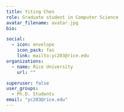 ```yaml
---
title: Yiting Chen
role: Graduate student in Computer Science
avatar_filename: avatar.jpg
bio: 

social:
  - icon: envelope
    icon_pack: fas
    link: mailto:yc203@rice.edu
organizations:
  - name: Rice University
    url: ""

superuser: false
user_groups:
  - Ph.D. Students
email: "yc203@rice.edu"
---
```

